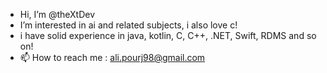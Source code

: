 - Hi, I’m @theXtDev
- I’m interested in ai and related subjects, i also love c!
- i have solid experience in java, kotlin, C, C++, .NET, Swift, RDMS and so on!
- 📫 How to reach me : ali.pourj98@gmail.com


